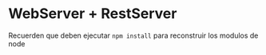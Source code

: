 # WebServer + RestServer
Recuerden que deben ejecutar ```npm install``` para reconstruir los modulos de node
